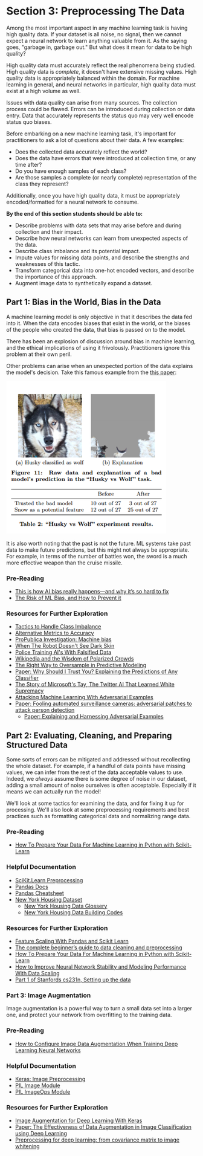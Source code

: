# Section 3: Preprocessing The Data

Among the most important aspect in any machine learning task is having high quality data. If your dataset is all noise, no signal, then we cannot expect a neural network to learn anything valuable from it. As the saying goes, "garbage in, garbage out." But what does it mean for data to be high quality?

High quality data must accurately reflect the real phenomena being studied. High quality data is *complete*, it doesn't have extensive missing values. High quality data is appropriately balanced within the domain. For machine learning in general, and neural networks in particular, high quality data must exist at a high volume as well.

Issues with data quality can arise from many sources. The collection process could be flawed. Errors can be introduced during collection or data entry. Data that accurately represents the status quo may very well encode status quo biases.

Before embarking on a new machine learning task, it's important for practitioners to ask a lot of questions about their data. A few examples:

* Does the collected data accurately reflect the world?
* Does the data have errors that were introduced at collection time, or any time after?
* Do you have enough samples of each class?
* Are those samples a complete (or nearly complete) representation of the class they represent?

Additionally, once you have high quality data, it must be appropriately encoded/formatted for a neural network to consume.

**By the end of this section students should be able to:**

* Describe problems with data sets that may arise before and during collection and their impact.
* Describe how neural networks can learn from unexpected aspects of the data.
* Describe class imbalance and its potential impact.
* Impute values for missing data points, and describe the strengths and weaknesses of this tactic.
* Transform categorical data into one-hot encoded vectors, and describe the importance of this approach.
* Augment image data to synthetically expand a dataset.

## Part 1: Bias in the World, Bias in the Data

A machine learning model is only objective in that it describes the data fed into it. When the data encodes biases that exist in the world, or the biases of the people who created the data, that bias is passed on to the model.

There has been an explosion of discussion around bias in machine learning, and the ethical implications of using it frivolously. Practitioners ignore this problem at their own peril.

Other problems can arise when an unexpected portion of the data explains the model's decision. Take this famous example from the [this paper](https://arxiv.org/abs/1602.04938):  

![is this a dog or a wolf? it depends on if there is snow in the background!](img/dog_wolf.png)

It is also worth noting that the past is not the future. ML systems take past data to make future predictions, but this might not always be appropriate. For example, in terms of the number of battles won, the sword is a much more effective weapon than the cruise missile.

### Pre-Reading

* [This is how AI bias really happens—and why it’s so hard to fix](https://www.technologyreview.com/s/612876/this-is-how-ai-bias-really-happensand-why-its-so-hard-to-fix/)
* [The Risk of ML Bias, and How to Prevent it](https://sloanreview.mit.edu/article/the-risk-of-machine-learning-bias-and-how-to-prevent-it/)

### Resources for Further Exploration

* [Tactics to Handle Class Imbalance](https://machinelearningmastery.com/tactics-to-combat-imbalanced-classes-in-your-machine-learning-dataset/)
* [Alternative Metrics to Accuracy](https://machinelearningmastery.com/classification-accuracy-is-not-enough-more-performance-measures-you-can-use/)
* [ProPublica Investigation: Machine bias](https://www.propublica.org/article/machine-bias-risk-assessments-in-criminal-sentencing)
* [When The Robot Doesn't See Dark Skin](https://www.nytimes.com/2018/06/21/opinion/facial-analysis-technology-bias.html)
* [Police Training AI's With Falsified Data](https://www.technologyreview.com/s/612957/predictive-policing-algorithms-ai-crime-dirty-data/)
* [Wikipedia and the Wisdom of Polarized Crowds](http://nautil.us/issue/70/variables/wikipedia-and-the-wisdom-of-polarized-crowds)
* [The Right Way to Oversample in Predictive Modeling](https://beckernick.github.io/oversampling-modeling/)
* [Paper: Why Should I Trust You? Explaining the Predictions of Any Classifier](https://arxiv.org/abs/1602.04938)
* [The Story of Microsoft's Tay, The Twitter AI That Learned White Supremacy](https://qz.com/646825/microsofts-ai-millennial-chatbot-became-a-racist-jerk-after-less-than-a-day-on-twitter/)
* [Attacking Machine Learning With Adversarial Examples](https://openai.com/blog/adversarial-example-research/)
* [Paper: Fooling automated surveillance cameras: adversarial patches to attack person detection](https://arxiv.org/abs/1904.08653)
  * [Paper: Explaining and Harnessing Adversarial Examples](https://arxiv.org/abs/1412.6572)

## Part 2: Evaluating, Cleaning, and Preparing Structured Data

Some sorts of errors can be mitigated and addressed without recollecting the whole dataset. For example, if a handful of data points have missing values, we can infer from the rest of the data acceptable values to use. Indeed, we *always* assume there is some degree of noise in our dataset, adding a small amount of noise ourselves is often acceptable. Especially if it means we can actually run the model!

We'll look at some tactics for examining the data, and for fixing it up for processing. We'll also look at some preprocessing requirements and best practices such as formatting categorical data and normalizing range data.

### Pre-Reading

* [How To Prepare Your Data For Machine Learning in Python with Scikit-Learn](https://machinelearningmastery.com/prepare-data-machine-learning-python-scikit-learn/)

### Helpful Documentation

* [SciKit.Learn Preprocessing](https://scikit-learn.org/stable/modules/preprocessing.html)
* [Pandas Docs](https://pandas.pydata.org/pandas-docs/stable/index.html)
* [Pandas Cheatsheet](https://www.dataquest.io/blog/pandas-cheat-sheet/)
* [New York Housing Dataset](https://www.kaggle.com/new-york-city/nyc-property-sales)
  * [New York Housing Data Glossery](https://www1.nyc.gov/assets/finance/downloads/pdf/07pdf/glossary_rsf071607.pdf)
  * [New York Housing Data Building Codes](https://www1.nyc.gov/assets/finance/jump/hlpbldgcode.html)

### Resources for Further Exploration

* [Feature Scaling With Pandas and Scikit Learn](http://benalexkeen.com/feature-scaling-with-scikit-learn/)
* [The complete beginner’s guide to data cleaning and preprocessing](https://towardsdatascience.com/the-complete-beginners-guide-to-data-cleaning-and-preprocessing-2070b7d4c6d)
* [How To Prepare Your Data For Machine Learning in Python with Scikit-Learn](https://machinelearningmastery.com/prepare-data-machine-learning-python-scikit-learn/)
* [How to Improve Neural Network Stability and Modeling Performance With Data Scaling](https://machinelearningmastery.com/how-to-improve-neural-network-stability-and-modeling-performance-with-data-scaling/)
* [Part 1 of Stanfords cs231n, Setting up the data](http://cs231n.github.io/neural-networks-2/)

### Part 3: Image Augmentation

Image augmentation is a powerful way to turn a small data set into a larger one, and protect your network from overfitting to the training data.

### Pre-Reading

* [How to Configure Image Data Augmentation When Training Deep Learning Neural Networks](https://machinelearningmastery.com/how-to-configure-image-data-augmentation-when-training-deep-learning-neural-networks/)


### Helpful Documentation

* [Keras: Image Preprocessing](https://keras.io/preprocessing/image/)
* [PIL Image Module](https://pillow.readthedocs.io/en/stable/reference/Image.html)
* [PIL ImageOps Module](https://pillow.readthedocs.io/en/stable/reference/ImageOps.html)

### Resources for Further Exploration

* [Image Augmentation for Deep Learning With Keras](https://machinelearningmastery.com/image-augmentation-deep-learning-keras/)
* [Paper: The Effectiveness of Data Augmentation in Image Classification using Deep Learning](http://cs231n.stanford.edu/reports/2017/pdfs/300.pdf)
* [Preprocessing for deep learning: from covariance matrix to image whitening](https://medium.freecodecamp.org/https-medium-com-hadrienj-preprocessing-for-deep-learning-9e2b9c75165c)

